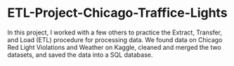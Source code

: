 # ETL-Project-Chicago-Traffice-Lights

In this project, I worked with a few others to practice the Extract, Transfer, and Load (ETL) procedure for processing data. We found data on Chicago Red Light Violations and Weather on Kaggle, cleaned and merged the two datasets, and saved the data into a SQL database. 
